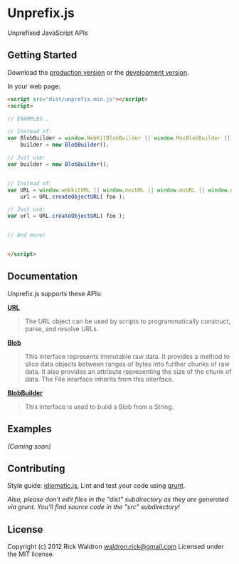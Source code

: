 # Unprefix.js

Unprefixed JavaScript APIs

## Getting Started
Download the [production version][min] or the [development version][max].

[min]: https://raw.github.com/rick/unprefix.js/master/dist/unprefix.js.min.js
[max]: https://raw.github.com/rick/unprefix.js/master/dist/unprefix.js.js

In your web page:

```html
<script src="dist/unprefix.min.js"></script>
<script>

// EXAMPLES...

// Instead of:
var BlobBuilder = window.WebKitBlobBuilder || window.MozBlobBuilder || window.MSBlobBuilder || window.OBlobBuilder || window.BlobBuilder,
    builder = new BlobBuilder();

// Just use:
var builder = new BlobBuilder();


// Instead of:
var URL = window.webkitURL || window.mozURL || window.msURL || window.oURL || window.URL,
    url = URL.createObjectURL( foo );

// Just use:
var url = URL.createObjectURL( foo );


// And more!


</script>
```

## Documentation

Unprefix.js supports these APIs:


**[URL](http://dvcs.w3.org/hg/url/raw-file/tip/Overview.html#interface-url)**
> The URL object can be used by scripts to programmatically construct, parse, and resolve URLs.


**[Blob](http://www.w3.org/TR/FileAPI/#dfn-Blob)**
> This interface represents immutable raw data. It provides a method to slice data objects between ranges of bytes into further chunks of raw data. It also provides an attribute representing the size of the chunk of data. The File interface inherits from this interface.


**[BlobBuilder](http://dev.w3.org/2009/dap/file-system/file-writer.html#idl-def-BlobBuilder)**
> This interface is used to build a Blob from a String.



## Examples
_(Coming soon)_

## Contributing
Style guide: [idiomatic.js](https://github.com/rwldrn/idiomatic.js), Lint and test your code using [grunt](https://github.com/cowboy/grunt).

_Also, please don't edit files in the "dist" subdirectory as they are generated via grunt. You'll find source code in the "src" subdirectory!_

## License
Copyright (c) 2012 Rick Waldron <waldron.rick@gmail.com>
Licensed under the MIT license.

